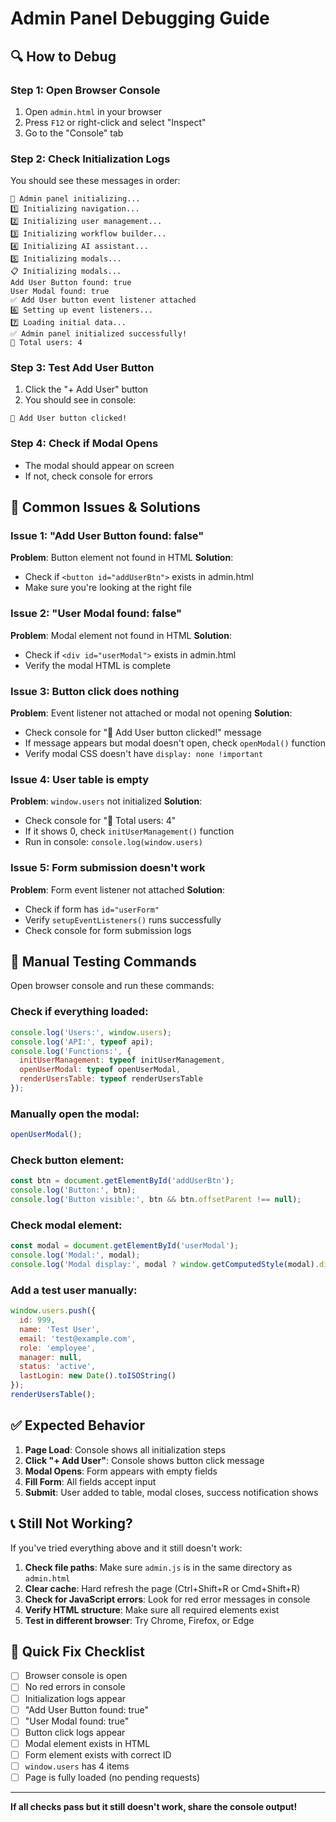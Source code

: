 # Admin Panel Debugging Guide

## 🔍 How to Debug

### Step 1: Open Browser Console
1. Open `admin.html` in your browser
2. Press `F12` or right-click and select "Inspect"
3. Go to the "Console" tab

### Step 2: Check Initialization Logs
You should see these messages in order:
```
🚀 Admin panel initializing...
1️⃣ Initializing navigation...
2️⃣ Initializing user management...
3️⃣ Initializing workflow builder...
4️⃣ Initializing AI assistant...
5️⃣ Initializing modals...
📋 Initializing modals...
Add User Button found: true
User Modal found: true
✅ Add User button event listener attached
6️⃣ Setting up event listeners...
7️⃣ Loading initial data...
✅ Admin panel initialized successfully!
👥 Total users: 4
```

### Step 3: Test Add User Button
1. Click the "+ Add User" button
2. You should see in console:
```
🔘 Add User button clicked!
```

### Step 4: Check if Modal Opens
- The modal should appear on screen
- If not, check console for errors

## 🐛 Common Issues & Solutions

### Issue 1: "Add User Button found: false"
**Problem**: Button element not found in HTML
**Solution**: 
- Check if `<button id="addUserBtn">` exists in admin.html
- Make sure you're looking at the right file

### Issue 2: "User Modal found: false"
**Problem**: Modal element not found in HTML
**Solution**:
- Check if `<div id="userModal">` exists in admin.html
- Verify the modal HTML is complete

### Issue 3: Button click does nothing
**Problem**: Event listener not attached or modal not opening
**Solution**:
- Check console for "🔘 Add User button clicked!" message
- If message appears but modal doesn't open, check `openModal()` function
- Verify modal CSS doesn't have `display: none !important`

### Issue 4: User table is empty
**Problem**: `window.users` not initialized
**Solution**:
- Check console for "👥 Total users: 4"
- If it shows 0, check `initUserManagement()` function
- Run in console: `console.log(window.users)`

### Issue 5: Form submission doesn't work
**Problem**: Form event listener not attached
**Solution**:
- Check if form has `id="userForm"`
- Verify `setupEventListeners()` runs successfully
- Check console for form submission logs

## 🧪 Manual Testing Commands

Open browser console and run these commands:

### Check if everything loaded:
```javascript
console.log('Users:', window.users);
console.log('API:', typeof api);
console.log('Functions:', {
  initUserManagement: typeof initUserManagement,
  openUserModal: typeof openUserModal,
  renderUsersTable: typeof renderUsersTable
});
```

### Manually open the modal:
```javascript
openUserModal();
```

### Check button element:
```javascript
const btn = document.getElementById('addUserBtn');
console.log('Button:', btn);
console.log('Button visible:', btn && btn.offsetParent !== null);
```

### Check modal element:
```javascript
const modal = document.getElementById('userModal');
console.log('Modal:', modal);
console.log('Modal display:', modal ? window.getComputedStyle(modal).display : 'not found');
```

### Add a test user manually:
```javascript
window.users.push({
  id: 999,
  name: 'Test User',
  email: 'test@example.com',
  role: 'employee',
  manager: null,
  status: 'active',
  lastLogin: new Date().toISOString()
});
renderUsersTable();
```

## ✅ Expected Behavior

1. **Page Load**: Console shows all initialization steps
2. **Click "+ Add User"**: Console shows button click message
3. **Modal Opens**: Form appears with empty fields
4. **Fill Form**: All fields accept input
5. **Submit**: User added to table, modal closes, success notification shows

## 📞 Still Not Working?

If you've tried everything above and it still doesn't work:

1. **Check file paths**: Make sure `admin.js` is in the same directory as `admin.html`
2. **Clear cache**: Hard refresh the page (Ctrl+Shift+R or Cmd+Shift+R)
3. **Check for JavaScript errors**: Look for red error messages in console
4. **Verify HTML structure**: Make sure all required elements exist
5. **Test in different browser**: Try Chrome, Firefox, or Edge

## 🎯 Quick Fix Checklist

- [ ] Browser console is open
- [ ] No red errors in console
- [ ] Initialization logs appear
- [ ] "Add User Button found: true"
- [ ] "User Modal found: true"
- [ ] Button click logs appear
- [ ] Modal element exists in HTML
- [ ] Form element exists with correct ID
- [ ] `window.users` has 4 items
- [ ] Page is fully loaded (no pending requests)

---

**If all checks pass but it still doesn't work, share the console output!**
